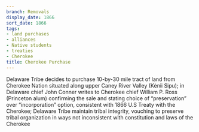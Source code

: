 ```yaml
---
branch: Removals
display_date: 1866
sort_date: 1866
tags:
- land purchases
- alliances
- Native students
- treaties
- Cherokee
title: Cherokee Purchase
---
```


Delaware Tribe decides to purchase 10-by-30 mile tract of land from Cherokee Nation situated along upper Caney River Valley (Kènii Sipu); in Delaware chief John Conner writes to Cherokee chief William P. Ross (Princeton alum) confirming the sale and stating choice of “preservation” over “incorporation” option, consistent with 1866 U.S Treaty with the Cherokee; Delaware Tribe maintain tribal integrity, vouching to preserve tribal organization in ways not inconsistent with constitution and laws of the Cherokee